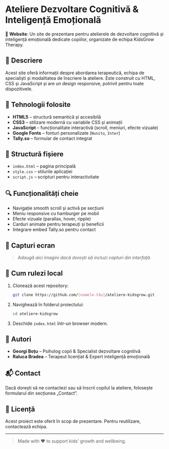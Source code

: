 # Ateliere Dezvoltare Cognitivă & Inteligență Emoțională

🎨 **Website**: Un site de prezentare pentru atelierele de dezvoltare cognitivă și inteligență emoțională dedicate copiilor, organizate de echipa KidsGrow Therapy.

## 🌟 Descriere

Acest site oferă informații despre abordarea terapeutică, echipa de specialiști și modalitatea de înscriere la ateliere. Este construit cu HTML, CSS și JavaScript și are un design responsive, potrivit pentru toate dispozitivele.

## 🔧 Tehnologii folosite

- **HTML5** – structură semantică și accesibilă
- **CSS3** – stilizare modernă cu variabile CSS și animații
- **JavaScript** – funcționalitate interactivă (scroll, meniuri, efecte vizuale)
- **Google Fonts** – fonturi personalizate (`Nunito`, `Inter`)
- **Tally.so** – formular de contact integrat

## 📁 Structură fișiere

- `index.html` – pagina principală
- `style.css` – stilurile aplicației
- `script.js` – scripturi pentru interactivitate

## 🔍 Funcționalități cheie

- Navigație smooth scroll și activă pe secțiuni
- Meniu responsive cu hamburger pe mobil
- Efecte vizuale (parallax, hover, ripple)
- Carduri animate pentru terapeuți și beneficii
- Integrare embed Tally.so pentru contact

## 📸 Capturi ecran

> *Adaugă aici imagini dacă dorești să incluzi capturi din interfață.*

## 🚀 Cum rulezi local

1. Clonează acest repository:
   ```bash
   git clone https://github.com/[numele-tău]/ateliere-kidsgrow.git
   ```
2. Navighează în folderul proiectului:
   ```bash
   cd ateliere-kidsgrow
   ```
3. Deschide `index.html` într-un browser modern.

## 🧠 Autori

- **Georgi Boțu** – Psiholog copii & Specialist dezvoltare cognitivă
- **Raluca Bradea** – Terapeut licențiat & Expert inteligență emoțională

## 📬 Contact

Dacă dorești să ne contactezi sau să înscrii copilul la ateliere, folosește formularul din secțiunea „Contact”.

## 📄 Licență

Acest proiect este oferit în scop de prezentare. Pentru reutilizare, contactează echipa.

---

> Made with ❤️ to support kids' growth and wellbeing.
